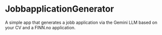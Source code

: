 # JobbapplicationGenerator
A simple app that generates a jobb application via the Gemini LLM based on your CV and a FINN.no application.
